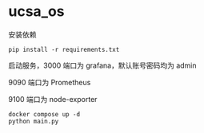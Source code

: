 # ucsa_os
安装依赖
```
pip install -r requirements.txt
```
启动服务，3000 端口为 grafana，默认账号密码均为 admin

9090 端口为 Prometheus

9100 端口为  node-exporter 
```
docker compose up -d
python main.py
```
